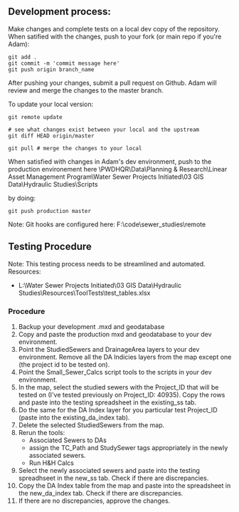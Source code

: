 ## Development process:
Make changes and complete tests on a local dev copy of the repository. When satified with the changes, push to your fork (or main repo if you're Adam):
```
git add .
git commit -m 'commit message here'
git push origin branch_name
```

After pushing your changes, submit a pull request on Github. Adam will review and merge the changes to the master branch.

To update your local version:
```
git remote update

# see what changes exist between your local and the upstream
git diff HEAD origin/master

git pull # merge the changes to your local
```

When satisfied with changes in Adam's dev environment, push to the production environement here
  \\PWDHQR\Data\Planning & Research\Linear Asset Management Program\Water Sewer Projects Initiated\03 GIS Data\Hydraulic Studies\Scripts

by doing:
```
git push production master
```

Note: Git hooks are configured here:
F:\code\sewer_studies\remote

## Testing Procedure
Note: This testing process needs to be streamlined and automated.
Resources:
  - L:\Water Sewer Projects Initiated\03 GIS Data\Hydraulic Studies\Resources\ToolTests\test_tables.xlsx

### Procedure
1. Backup your development .mxd and geodatabase
2. Copy and paste the production mxd and geodatabase to your dev environment.
3. Point the StudiedSewers and DrainageArea layers to your dev environment. Remove all the DA Indicies layers from the map except one (the project id to be tested on).
4. Point the Small_Sewer_Calcs script tools to the scripts in your dev environment.
5. In the map, select the studied sewers with the Project_ID that will be tested on (I've tested previously on Project_ID: 40935). Copy the rows and paste into the testing spreadsheet in the existing_ss tab.
6. Do the same for the DA Index layer for you particular test Project_ID (paste into the existing_da_index tab).
7. Delete the selected StudiedSewers from the map.
8. Rerun the tools:
   - Associated Sewers to DAs
   - assign the TC_Path and StudySewer tags appropriately in the newly associated sewers.
   - Run H&H Calcs
9. Select the newly associated sewers and paste into the testing spreadhseet in the new_ss tab. Check if there are discrepancies.
10. Copy the DA Index table from the map and paste into the spreadsheet in the new_da_index tab. Check if there are discrepancies.
11. If there are no discrepancies, approve the changes.
